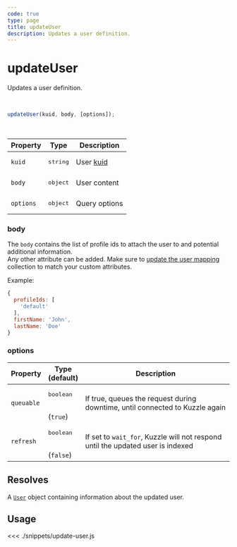```yaml
---
code: true
type: page
title: updateUser
description: Updates a user definition.
---
```


# updateUser

Updates a user definition.

<br />

```js
updateUser(kuid, body, [options]);
```

<br />

| Property | Type | Description |
|--- |--- |--- |
| `kuid` | <pre>string</pre> | User [kuid](/core/2/guides/main-concepts/authentication#kuzzle-user-identifier-kuid) |
| `body` | <pre>object</pre> | User content |
| `options` | <pre>object</pre> | Query options |

### body

The `body` contains the list of profile ids to attach the user to and potential additional information.  
Any other attribute can be added. 
Make sure to [update the user mapping](/sdk/js/7/controllers/security/update-user-mapping) collection to match your custom attributes.

Example: 

```js
{
  profileIds: [
    'default'
  ],
  firstName: 'John',
  lastName: 'Doe'
}
```

### options

| Property | Type<br />(default) | Description |
| --- | --- | --- |
| `queuable` | <pre>boolean</pre><br />(`true`) | If true, queues the request during downtime, until connected to Kuzzle again |
| `refresh` | <pre>boolean</pre><br />(`false`) | If set to `wait_for`, Kuzzle will not respond until the updated user is indexed |

## Resolves

A [`User`](sdk/js/6/core-classes/user/introduction) object containing information about the updated user.

## Usage

<<< ./snippets/update-user.js
